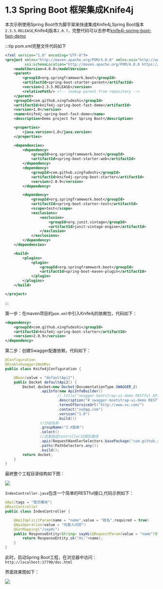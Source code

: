 # 1.3 Spring Boot 框架集成Knife4j


本次示例使用Spring Boot作为脚手架来快速集成Knife4j,Spring Boot版本`2.3.5.RELEASE`,Knife4j版本`2.0.7`，完整代码可以去参考[knife4j-spring-boot-fast-demo](https://gitee.com/xiaoym/swagger-bootstrap-ui-demo/tree/master/knife4j-spring-boot-fast-demo)

:::tip pom.xml完整文件代码如下
```xml
<?xml version="1.0" encoding="UTF-8"?>
<project xmlns="http://maven.apache.org/POM/4.0.0" xmlns:xsi="http://www.w3.org/2001/XMLSchema-instance"
         xsi:schemaLocation="http://maven.apache.org/POM/4.0.0 https://maven.apache.org/xsd/maven-4.0.0.xsd">
    <modelVersion>4.0.0</modelVersion>
    <parent>
        <groupId>org.springframework.boot</groupId>
        <artifactId>spring-boot-starter-parent</artifactId>
        <version>2.3.5.RELEASE</version>
        <relativePath/> <!-- lookup parent from repository -->
    </parent>
    <groupId>com.github.xingfudeshi</groupId>
    <artifactId>knife4j-spring-boot-fast-demo</artifactId>
    <version>1.0</version>
    <name>knife4j-spring-boot-fast-demo</name>
    <description>Demo project for Spring Boot</description>

    <properties>
        <java.version>1.8</java.version>
    </properties>

    <dependencies>
        <dependency>
            <groupId>org.springframework.boot</groupId>
            <artifactId>spring-boot-starter-web</artifactId>
        </dependency>
        <dependency>
            <groupId>com.github.xingfudeshi</groupId>
            <artifactId>knife4j-spring-boot-starter</artifactId>
            <version>2.0.9</version>
        </dependency>

        <dependency>
            <groupId>org.springframework.boot</groupId>
            <artifactId>spring-boot-starter-test</artifactId>
            <scope>test</scope>
            <exclusions>
                <exclusion>
                    <groupId>org.junit.vintage</groupId>
                    <artifactId>junit-vintage-engine</artifactId>
                </exclusion>
            </exclusions>
        </dependency>
    </dependencies>

    <build>
        <plugins>
            <plugin>
                <groupId>org.springframework.boot</groupId>
                <artifactId>spring-boot-maven-plugin</artifactId>
            </plugin>
        </plugins>
    </build>

</project>

```
:::

第一步：在maven项目的`pom.xml`中引入Knife4j的依赖包，代码如下：
```xml
<dependency>
    <groupId>com.github.xingfudeshi</groupId>
    <artifactId>knife4j-spring-boot-starter</artifactId>
    <version>2.0.9</version>
</dependency>
```

第二步：创建Swagger配置依赖，代码如下：
```java
@Configuration
@EnableSwagger2WebMvc
public class Knife4jConfiguration {

    @Bean(value = "defaultApi2")
    public Docket defaultApi2() {
        Docket docket=new Docket(DocumentationType.SWAGGER_2)
                .apiInfo(new ApiInfoBuilder()
                        //.title("swagger-bootstrap-ui-demo RESTful APIs")
                        .description("# swagger-bootstrap-ui-demo RESTful APIs")
                        .termsOfServiceUrl("http://www.xx.com/")
                        .contact("xx@qq.com")
                        .version("1.0")
                        .build())
                //分组名称
                .groupName("2.X版本")
                .select()
                //这里指定Controller扫描包路径
                .apis(RequestHandlerSelectors.basePackage("com.github.xingfudeshi.knife4j.controller"))
                .paths(PathSelectors.any())
                .build();
        return docket;
    }
}
```

最終整个工程目录结构如下图：

![](/knife4j/images/documentation/codej.png)

`IndexController.java`包含一个简单的RESTful接口,代码示例如下：
```java
@Api(tags = "首页模块")
@RestController
public class IndexController {

    @ApiImplicitParam(name = "name",value = "姓名",required = true)
    @ApiOperation(value = "向客人问好")
    @GetMapping("/sayHi")
    public ResponseEntity<String> sayHi(@RequestParam(value = "name")String name){
        return ResponseEntity.ok("Hi:"+name);
    }
}

```


此时，启动Spring Boot工程，在浏览器中访问：`http://localhost:17790/doc.html`

界面效果图如下：

![](/knife4j/images/documentation/fast_index.png)
